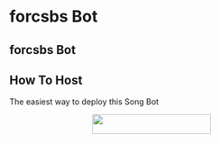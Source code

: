 # forcsbs Bot
## forcsbs Bot


## How To Host
The easiest way to deploy this Song Bot
<p align="center"><a href="https://heroku.com/deploy?template=https://github.com/shnider4/forcesbs"> <img src="https://img.shields.io/badge/Deploy%20To%20Heroku-blueviolet?style=for-the-badge&logo=heroku" width="210" height="34.45"/></a></p>





